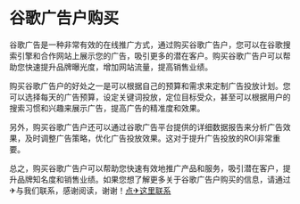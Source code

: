 # 谷歌广告户购买

谷歌广告是一种非常有效的在线推广方式，通过购买谷歌广告户，您可以在谷歌搜索引擎和合作网站上展示您的广告，吸引更多的潜在客户。购买谷歌广告户可以帮助您快速提升品牌曝光度，增加网站流量，提高销售业绩。

购买谷歌广告户的好处之一是可以根据自己的预算和需求来定制广告投放计划。您可以选择每天的广告预算，设定关键词投放，定位目标受众，甚至可以根据用户的搜索习惯和兴趣来展示广告，提高广告的精准度和效果。

另外，购买谷歌广告户还可以通过谷歌广告平台提供的详细数据报告来分析广告效果，及时调整广告策略，优化广告投放效果。这对于提升广告投放的ROI非常重要。

总之，购买谷歌广告户可以帮助您快速有效地推广产品和服务，吸引潜在客户，提升品牌知名度和销售业绩。如果您想了解更多关于谷歌广告户购买的信息，请通过✈与我们联系，感谢阅读，谢谢！[点✈这里联系](https://d.k02.cc)